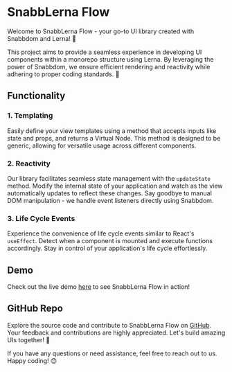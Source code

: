 # SnabbLerna Flow

Welcome to SnabbLerna Flow - your go-to UI library created with Snabbdom and Lerna! 🌟

This project aims to provide a seamless experience in developing UI components within a monorepo structure using Lerna. By leveraging the power of Snabbdom, we ensure efficient rendering and reactivity while adhering to proper coding standards. 🚀

## Functionality

### 1. Templating
Easily define your view templates using a method that accepts inputs like state and props, and returns a Virtual Node. This method is designed to be generic, allowing for versatile usage across different components.

### 2. Reactivity
Our library facilitates seamless state management with the `updateState` method. Modify the internal state of your application and watch as the view automatically updates to reflect these changes. Say goodbye to manual DOM manipulation - we handle event listeners directly using Snabbdom.

### 3. Life Cycle Events
Experience the convenience of life cycle events similar to React's `useEffect`. Detect when a component is mounted and execute functions accordingly. Stay in control of your application's life cycle effortlessly.


## Demo

Check out the live demo [here](https://snabblerna-flow-one-pearl.vercel.app/) to see SnabbLerna Flow in action!

## GitHub Repo

Explore the source code and contribute to SnabbLerna Flow on [GitHub](https://github.com/CallmeAbhy/SnabbLerna-Flow). Your feedback and contributions are highly appreciated. Let's build amazing UIs together! 🎉

If you have any questions or need assistance, feel free to reach out to us. Happy coding! 😊

